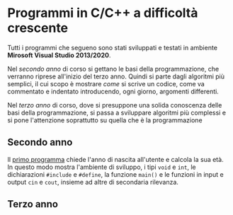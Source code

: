 # Programmi in C/C++ a difficoltà crescente

Tutti i programmi che segueno sono stati sviluppati e testati in ambiente **Mirosoft Visual Studio 2013/2020**.

Nel _secondo anno_ di corso si gettano le basi della programmazione, che verranno riprese all'inizio del terzo anno. Quindi si parte dagli
algoritmi più semplici, il cui scopo è mostrare _come_ si scrive un codice, come va commentato e indentato introducendo, ogni giorno, argomenti
differenti.

Nel _terzo anno_ di corso, dove si presuppone una solida conoscenza delle basi della programmazione, si passa a sviluppare algoritmi più complessi
e si pone l'attenzione soprattutto su quella che è la programmazione

## Secondo anno

Il [primo programma](calcolo-eta.cpp) chiede l'anno di nascita all'utente e calcola la sua età. In questo modo mostra l'ambiente di sviluppo, i tipi
`void` e `int`, le dichiarazioni `#include` e `#define`, la funzione `main()` e le funzioni in input e output `cin` e `cout`, insieme ad altre di
secondaria rilevanza.

## Terzo anno
